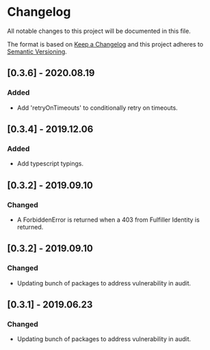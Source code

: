 # Changelog
All notable changes to this project will be documented in this file.

The format is based on [Keep a Changelog](http://keepachangelog.com/en/1.0.0/)
and this project adheres to [Semantic Versioning](http://semver.org/spec/v2.0.0.html).

## [0.3.6] - 2020.08.19
### Added
- Add 'retryOnTimeouts' to conditionally retry on timeouts.

## [0.3.4] - 2019.12.06
### Added
- Add typescript typings.

## [0.3.2] - 2019.09.10
### Changed
- A ForbiddenError is returned when a 403 from Fulfiller Identity is returned.

## [0.3.2] - 2019.09.10
### Changed
- Updating bunch of packages to address vulnerability in audit.

## [0.3.1] - 2019.06.23
### Changed
- Updating bunch of packages to address vulnerability in audit.
